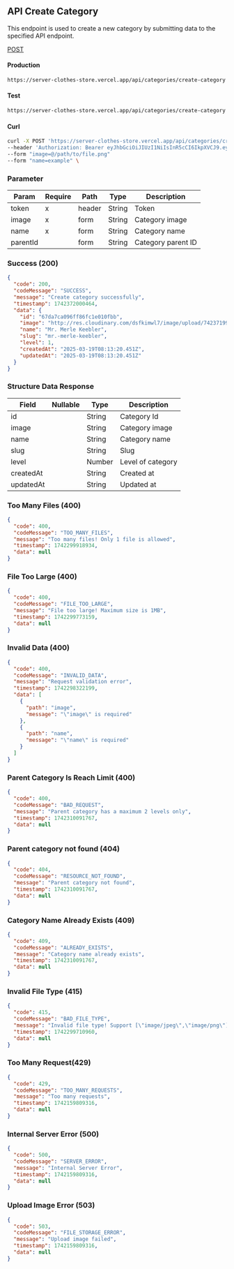 ## API Create Category

This endpoint is used to create a new category by submitting data to the specified API endpoint.

[POST](#)

#### Production

```bash
https://server-clothes-store.vercel.app/api/categories/create-category
```

#### Test

```bash
https://server-clothes-store.vercel.app/api/categories/create-category
```

#### Curl

```bash
curl -X POST 'https://server-clothes-store.vercel.app/api/categories/create-category' \
--header 'Authorization: Bearer eyJhbGciOiJIUzI1NiIsInR5cCI6IkpXVCJ9.eyJpZCI6IjY3ZDJhMzMyYzhhMjEzYjA1MDI4MzNjNiIsInR5cGUiOiJVc2VyIiwiaWF0IjoxNzQyMjAxMDU5LCJleHAiOjE3NDIyMDE5NTl9.gsqLAzSlJKDPU3D9gvKg_I42NJ3NhI2d5svf-MYywDo' \
--form "image=@/path/to/file.png"
--form "name=example" \
```

### Parameter

| Param    | Require | Path   | Type   | Description        |
| -------- | ------- | ------ | ------ | ------------------ |
| token    | x       | header | String | Token              |
| image    | x       | form   | String | Category image     |
| name     | x       | form   | String | Category name      |
| parentId |         | form   | String | Category parent ID |

### Success (200)

```json
{
  "code": 200,
  "codeMessage": "SUCCESS",
  "message": "Create category successfully",
  "timestamp": 1742372000464,
  "data": {
    "id": "67da7ca096ff86fc1e010fbb",
    "image": "http://res.cloudinary.com/dsfkimwl7/image/upload/742371998/categories-image/1742371995833_5ddb7278-cc9b-421d-ad72-dc22965708d7.jpg",
    "name": "Mr. Merle Keebler",
    "slug": "mr.-merle-keebler",
    "level": 1,
    "createdAt": "2025-03-19T08:13:20.451Z",
    "updatedAt": "2025-03-19T08:13:20.451Z"
  }
}
```

### Structure Data Response

| Field     | Nullable | Type   | Description       |
| --------- | -------- | ------ | ----------------- |
| id        |          | String | Category Id       |
| image     |          | String | Category image    |
| name      |          | String | Category name     |
| slug      |          | String | Slug              |
| level     |          | Number | Level of category |
| createdAt |          | String | Created at        |
| updatedAt |          | String | Updated at        |

### Too Many Files (400)

```json
{
  "code": 400,
  "codeMessage": "TOO_MANY_FILES",
  "message": "Too many files! Only 1 file is allowed",
  "timestamp": 1742299918934,
  "data": null
}
```

### File Too Large (400)

```json
{
  "code": 400,
  "codeMessage": "FILE_TOO_LARGE",
  "message": "File too large! Maximum size is 1MB",
  "timestamp": 1742299773159,
  "data": null
}
```

### Invalid Data (400)

```json
{
  "code": 400,
  "codeMessage": "INVALID_DATA",
  "message": "Request validation error",
  "timestamp": 1742298322199,
  "data": [
    {
      "path": "image",
      "message": "\"image\" is required"
    },
    {
      "path": "name",
      "message": "\"name\" is required"
    }
  ]
}
```

### Parent Category Is Reach Limit (400)

```json
{
  "code": 400,
  "codeMessage": "BAD_REQUEST",
  "message": "Parent category has a maximum 2 levels only",
  "timestamp": 1742310091767,
  "data": null
}
```

### Parent category not found (404)

```json
{
  "code": 404,
  "codeMessage": "RESOURCE_NOT_FOUND",
  "message": "Parent category not found",
  "timestamp": 1742310091767,
  "data": null
}
```

### Category Name Already Exists (409)

```json
{
  "code": 409,
  "codeMessage": "ALREADY_EXISTS",
  "message": "Category name already exists",
  "timestamp": 1742310091767,
  "data": null
}
```

### Invalid File Type (415)

```json
{
  "code": 415,
  "codeMessage": "BAD_FILE_TYPE",
  "message": "Invalid file type! Support [\"image/jpeg\",\"image/png\"]",
  "timestamp": 1742299710960,
  "data": null
}
```

### Too Many Request(429)

```json
{
  "code": 429,
  "codeMessage": "TOO_MANY_REQUESTS",
  "message": "Too many requests",
  "timestamp": 1742159809316,
  "data": null
}
```

### Internal Server Error (500)

```json
{
  "code": 500,
  "codeMessage": "SERVER_ERROR",
  "message": "Internal Server Error",
  "timestamp": 1742159809316,
  "data": null
}
```

### Upload Image Error (503)

```json
{
  "code": 503,
  "codeMessage": "FILE_STORAGE_ERROR",
  "message": "Upload image failed",
  "timestamp": 1742159809316,
  "data": null
}
```
